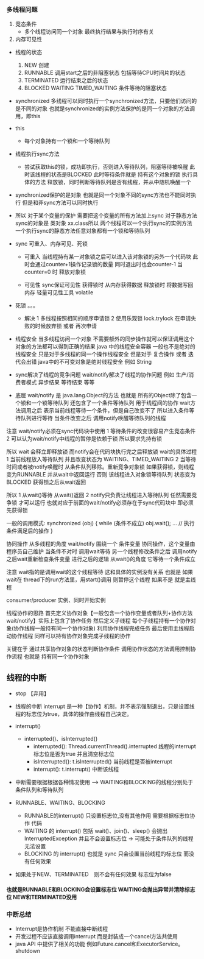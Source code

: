 ### 多线程问题
 1. 竞态条件
	* 多个线程访问同一个对象 最终执行结果与执行时序有关
 2.  内存可见性

* 线程的状态
    1. NEW  创建
    2. RUNNABLE  调用start之后的非阻塞状态 包括等待CPU时间片的状态
    3. TERMINATED  运行结束之后的状态
    4. BLOCKED WAITING  TIMED_WAITING  条件等待的阻塞状态

* synchronized 
	多线程可以同时执行一个synchronized方法，只要他们访问的是不同的对象
	也就是synchronized的实例方法保护的是同一个对象的方法调用，即this

* this
	* 每个对象持有一个锁和一个等待队列
* 线程执行sync方法
	* 尝试获取this的锁，成功即执行，否则进入等待队列，阻塞等待被唤醒 此时该线程的状态是BLOCKED 此时等待条件就是 持有这个对象的锁
	执行具体的方法
	释放锁，同时判断等待队列是否有线程，并从中随机唤醒一个

* synchronized保护的是对象 也就是同一个对象不同的sync方法也不能同时执行
但是和非sync方法可以同时执行

* 所以 对于某个变量的保护  需要把这个变量的所有方法加上sync
对于静态方法 sync的对象是 类对象 xx.class所以 两个线程可以一个执行sync的实例方法  一个执行sync的静态方法任意对象都有一个锁和等待队列

* sync 可重入、内存可见、死锁
    * 可重入 当线程持有某一对象锁之后可以进入该对象锁的另外一个代码块
此时会通过counter+1操作记录锁的数量  同时退出时也会counter-1 当counter=0 时 释放对象锁

    * 可见性 sync保证可见性  获得锁时 从内存获得数据  释放锁时 将数据写回内存
轻量可见性工具 volatile

* 死锁 。。。
    * 解决 1 多线程按照相同的顺序申请锁
     2 使用乐观锁 lock.trylock 在申请失败的时候放弃锁 或者 再次申请

* 线程安全  当多线程访问一个对象 不需要额外的同步操作就可以保证调用这个对象的方法都可以得到正确的结果
java 中的线程安全容器 一般也不是绝对的线程安全 
只是对于多线程的同一个操作线程安全
但是对于 复合操作 或者 迭代会出错
java中的不可变对象是绝对线程安全 例如 String

* sync解决了线程的竞争问题
wait/notify解决了线程的协作问题
例如 生产/消费者模式  异步结果  等待结束 等等

* 底层
wait/notify 是 java.lang.Object的方法
也就是 所有的Object除了包含一个锁和一个锁等待队列  还包含了一个条件等待队列 用于线程间的协作
wait方法调用之后  表示当前线程等待一个条件，但是自己改变不了 所以进入条件等待队列进行等待
当条件改变之后 调用notify唤醒等待队列的线程

注意 wait/notify必须在sync代码块中使用 1 等待条件的改变很容易产生竞态条件
2 可以认为wait/notify中线程的暂停是依赖于锁 所以要求先持有锁

所以 wait 会释立即释放锁  而notify会在代码块执行完之后释放锁
wait的具体过程
1 当前线程放入等待队列 并且改变状态为 WAITING、TIMED_WAITING
2 当等待时间或者被notify唤醒时 从条件队列移除。重新竞争对象锁
	如果获得锁，则线程变为RUNNABLE 并从wait中返回运行
	否则 该线程进入对象锁等待队列 状态变为BLOCKED 获得锁之后从wait返回

所以 1 从wait()等待 从wait()返回 
2 notify只负责让线程进入等待队列 任然需要竞争锁 才可以运行 也就对应于前面的wait/notify必须存在于sync代码块中 即必须先获得锁

一般的调用模式:
synchronized (obj) {
    while (条件不成立)
        obj.wait();
    ... // 执行条件满足后的操作
}

协同操作
	从多线程的角度 wait/notify 围绕一个 条件变量 协同操作，这个变量由程序员自己维护
	当条件不对时 调用wait等待 另一个线程修改条件之后 调用notify 之后wait重新检查条件变量 进行之后的逻辑
	从wait()的角度  它等待一个条件成立

注意 wait指的是调用wait的这个线程等待 这和具体的实例没有关系
也就是 如果wait在 thread下的run方法里，用start()调用 则暂停这个线程
如果不是  就是主线程



consumer/producer 实例、同时开始实例

线程协作的思路
    首先定义协作对象【一般包含一个协作变量或者队列+协作方法 wait/notify】实际上包含了协作任务
    然后定义子线程 每个子线程持有一个协作对象(协作线程一般持有同一个协作对象) 利用协作线程完成任务
    最后使用主线程启动协作线程 同样可以持有协作对象完成子线程的协作

关键在于 通过共享协作对象的状态判断协作条件 调用协作状态的方法调用控制协作流程 也就是 持有同一个协作对象

## 线程的中断
* stop 【弃用】
* 线程的中断 interrupt 是一种【协作】机制，并不表示强制退出，只是设置线程的标志位为true，具体的操作由线程自己决定。          
*  interrupt()
    * interrupted()、isInterrupted()
        * interrupted(): Thread.currentThread().interrupted 线程的interrupt标志位是否为true 并且清空标志位
        * isInterrupted(): t.isInterrupted() 当前线程是否被interrupt
        * interrupt(): t.interrupt() 中断该线程

* 中断需要根据根据各种情况使用  --> WAITING和BLOCKING的线程分别处于 条件队列和等待队列
* RUNNABLE、WAITING、BLOCKING
    * RUNNABLE的interrupt() 只设置标志位,没有其他作用 需要根据标志位协作 代码
    * WAITING 的 interrupt() 包括 wait()、join()、sleep() 会抛出 InterruptedException 并且不会设置标志位  -> 可能处于条件队列的线程无法设置
    * BLOCKING 的 interrupt() 也就是 sync 只会设置当前线程的标志位 而没有任何效果
* 如果处于NEW、TERMINATED　则不会有任何效果 标志位为false

#### 也就是RUNNABLE和BLOCKING会设置标志位  WAITING会抛出异常并清除标志位 NEW和TERMINATED没用

### 中断总结 
* Interrupt是协作机制 不能直接中断线程
* 开发过程不应该直接调用interrupt 而是封装成一个cancel方法共使用
* java API 中提供了相关的功能 例如Future.cancel和ExecutorService。shutdown
